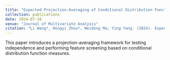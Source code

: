 ```yaml
---
title: "Expected Projection-Averaging of Conditional Distribution Function-based Measures for Independence Test and Feature Screening"
collection: publications
date: 2024-07-18
venue: "Journal of Multivariate Analysis"
citation: "Li Wang*, Hongyi Zhou*, Weidong Ma, Ying Yang. (2024). Expected Projection-Averaging of Conditional Distribution Function-based Measures for Independence Test and Feature Screening. <i>Journal of Multivariate Analysis</i>, 205, 105378."
---
```


This paper introduces a projection-averaging framework for testing independence and performing feature screening based on conditional distribution function measures.
